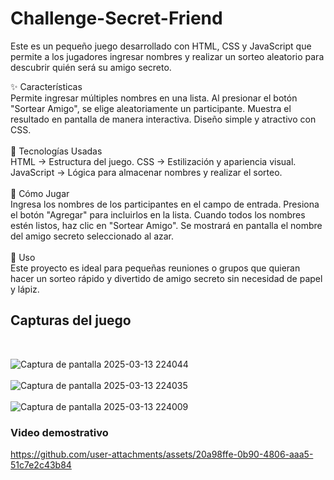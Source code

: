 # Challenge-Secret-Friend

Este es un pequeño juego desarrollado con HTML, CSS y JavaScript que permite a los jugadores ingresar nombres y realizar un sorteo aleatorio para descubrir quién será su amigo secreto.

✨ Características <br>
Permite ingresar múltiples nombres en una lista.
Al presionar el botón "Sortear Amigo", se elige aleatoriamente un participante.
Muestra el resultado en pantalla de manera interactiva.
Diseño simple y atractivo con CSS.
<br>
<br>
🚀 Tecnologías Usadas <br>
HTML → Estructura del juego.
CSS → Estilización y apariencia visual.
JavaScript → Lógica para almacenar nombres y realizar el sorteo.
<br>
<br>
🎯 Cómo Jugar <br>
Ingresa los nombres de los participantes en el campo de entrada.
Presiona el botón "Agregar" para incluirlos en la lista.
Cuando todos los nombres estén listos, haz clic en "Sortear Amigo".
Se mostrará en pantalla el nombre del amigo secreto seleccionado al azar.
<br>
<br>
📌 Uso <br>
Este proyecto es ideal para pequeñas reuniones o grupos que quieran hacer un sorteo rápido y divertido de amigo secreto sin necesidad de papel y lápiz.

## Capturas del juego
<br>

![Captura de pantalla 2025-03-13 224044](https://github.com/user-attachments/assets/33af4d2f-5967-454e-8039-42b1f1cdd389)
<br>
<br>
![Captura de pantalla 2025-03-13 224035](https://github.com/user-attachments/assets/7dea1fc2-d152-4c03-95ce-9fd04feb1463)
<br>
<br>
![Captura de pantalla 2025-03-13 224009](https://github.com/user-attachments/assets/ceda4a4d-626f-4466-864e-7b7a6505cde0)

### Video demostrativo

https://github.com/user-attachments/assets/20a98ffe-0b90-4806-aaa5-51c7e2c43b84

